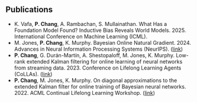 
## Publications

- K. Vafa, **P. Chang**, A. Rambachan, S. Mullainathan. What Has a Foundation Model Found? Inductive Bias Reveals World Models. 2025. International Conference on Machine Learning (ICML).
- M. Jones, **P. Chang**, K. Murphy. Bayesian Online Natural Gradient. 2024. Advances in Neural Information Processing Systems (NeurIPS). ([link](https://arxiv.org/abs/2405.19681))
- **P. Chang**, G. Durán-Martín, A. Shestopaloff, M. Jones, K. Murphy. Low-rank extended Kalman filtering for online learning of neural networks from streaming data. 2023. Conference on Lifelong Learning Agents (CoLLAs). ([link](https://arxiv.org/abs/2305.19535))
- **P. Chang**, M. Jones, K. Murphy. On diagonal approximations to the extended Kalman filter for online training of Bayesian neural networks. 2022. ACML Continual Lifelong Learning Workshop. ([link](https://openreview.net/pdf?id=asgeEt25kk))

<!-- ## Research Assistant

- S. Mullainathan, A. Rambachan. From Predictive Algorithms to Automatic Generation of Anomalies. 2023. Working Paper. ([link](https://papers.ssrn.com/sol3/papers.cfm?abstract_id=4443738)) -->